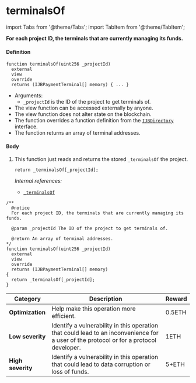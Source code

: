 # terminalsOf

import Tabs from '@theme/Tabs';
import TabItem from '@theme/TabItem';

<Tabs>
<TabItem value="Step by step" label="Step by step">

**For each project ID, the terminals that are currently managing its funds.**

#### Definition

```
function terminalsOf(uint256 _projectId)
  external
  view
  override
  returns (IJBPaymentTerminal[] memory) { ... }
```

* Arguments:
  * `_projectId` is the ID of the project to get terminals of.
* The view function can be accessed externally by anyone.
* The view function does not alter state on the blockchain.
* The function overrides a function definition from the [`IJBDirectory`](/dev/api/interfaces/ijbdirectory.md) interface.
* The function returns an array of terminal addresses.

#### Body

1.  This function just reads and returns the stored `_terminalsOf` the project.

    ```
    return _terminalsOf[_projectId];
    ```

    _Internal references:_

    * [`_terminalsOf`](/dev/api/contracts/jbdirectory/properties/-_terminalsof.md)

</TabItem>

<TabItem value="Code" label="Code">

```
/** 
  @notice
  For each project ID, the terminals that are currently managing its funds.

  @param _projectId The ID of the project to get terminals of.

  @return An array of terminal addresses.
*/
function terminalsOf(uint256 _projectId)
  external
  view
  override
  returns (IJBPaymentTerminal[] memory)
{
  return _terminalsOf[_projectId];
}
```

</TabItem>

<TabItem value="Bug bounty" label="Bug bounty">

| Category          | Description                                                                                                                            | Reward |
| ----------------- | -------------------------------------------------------------------------------------------------------------------------------------- | ------ |
| **Optimization**  | Help make this operation more efficient.                                                                                               | 0.5ETH |
| **Low severity**  | Identify a vulnerability in this operation that could lead to an inconvenience for a user of the protocol or for a protocol developer. | 1ETH   |
| **High severity** | Identify a vulnerability in this operation that could lead to data corruption or loss of funds.                                        | 5+ETH  |

</TabItem>
</Tabs>
